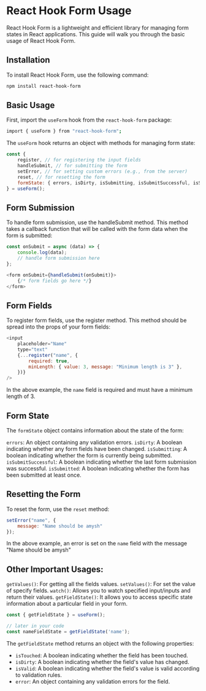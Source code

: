 # React Hook Form Usage

React Hook Form is a lightweight and efficient library for managing form states in React applications. This guide will walk you through the basic usage of React Hook Form.

## Installation

To install React Hook Form, use the following command:

```bash
npm install react-hook-form
```

## Basic Usage
First, import the `useForm` hook from the `react-hook-form` package:

```bash
import { useForm } from "react-hook-form";
```

The `useForm` hook returns an object with methods for managing form state:

```javascript
const {
    register, // for registering the input fields
    handleSubmit, // for submitting the form
    setError, // for setting custom errors (e.g., from the server)
    reset, // for resetting the form
    formState: { errors, isDirty, isSubmitting, isSubmitSuccessful, isSubmitted },
} = useForm();
```

## Form Submission
To handle form submission, use the handleSubmit method. This method takes a callback function that will be called with the form data when the form is submitted:
```javascript
const onSubmit = async (data) => {
    console.log(data);
    // handle form submission here
};

<form onSubmit={handleSubmit(onSubmit)}>
    {/* form fields go here */}
</form>
```

## Form Fields
To register form fields, use the register method. This method should be spread into the props of your form fields:
```javascript
<input
    placeholder="Name"
    type="text"
    {...register("name", {
        required: true,
        minLength: { value: 3, message: "Minimum length is 3" },
    })}
/>
```
In the above example, the `name` field is required and must have a minimum length of 3.

## Form State
The `formState` object contains information about the state of the form:

`errors`: An object containing any validation errors.
`isDirty`: A boolean indicating whether any form fields have been changed.
`isSubmitting`: A boolean indicating whether the form is currently being submitted.
`isSubmitSuccessful`: A boolean indicating whether the last form submission was successful.
`isSubmitted`: A boolean indicating whether the form has been submitted at least once.

## Resetting the Form
To reset the form, use the `reset` method:
```javascript
setError("name", {
    message: "Name should be amysh"
});
```
In the above example, an error is set on the `name` field with the message "Name should be amysh"

## Other Important Usages:
`getValues()`: For getting all the fields values.
`setValues()`: For set the value of specify fields.
`watch()`: Allows you to watch specified input/inputs and return their values. 
`getFieldState()`: It allows you to access specific state information about a particular field in your form.
```javascript
const { getFieldState } = useForm();

// later in your code
const nameFieldState = getFieldState('name');
```
   
The `getFieldState` method returns an object with the following properties:
- `isTouched`: A boolean indicating whether the field has been touched.
- `isDirty`: A boolean indicating whether the field's value has changed.
- `isValid`: A boolean indicating whether the field's value is valid according to validation rules.
- `error`: An object containing any validation errors for the field.